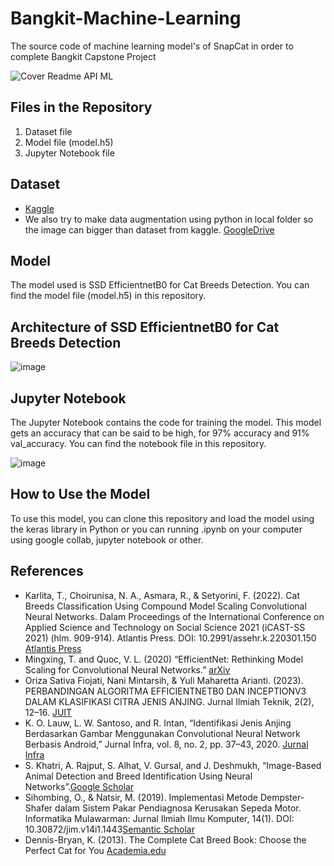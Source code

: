 # Bangkit-Machine-Learning

The source code of machine learning model's of SnapCat in order to complete Bangkit Capstone Project

![Cover Readme API ML](https://github.com/alfarissss/snapcat-ml-api/assets/134893804/b0365706-085e-4098-9b39-ce65332caca0)

## Files in the Repository
1. Dataset file
2. Model file (model.h5)
3. Jupyter Notebook file

## Dataset 
- [Kaggle](https://www.kaggle.com/datasets/shawngano/gano-cat-breed-image-collection/data)
- We also try to make data augmentation using python in local folder so the image can bigger than dataset from kaggle. [GoogleDrive](https://drive.google.com/drive/folders/19ix5COwJvpmAMcWRIXlZrXCngih-ts7s?usp=sharing)

## Model
The model used is SSD EfficientnetB0 for Cat Breeds Detection. You can find the model file (model.h5) in this repository.

## Architecture of SSD EfficientnetB0 for Cat Breeds Detection

![image](https://github.com/alfarissss/snapcat-ml-api/assets/134893804/3a9aefe9-ee82-4caf-a8eb-7bcd8c1bc3f1)

## Jupyter Notebook
The Jupyter Notebook contains the code for training the model. This model gets an accuracy that can be said to be high, for 97% accuracy and 91% val_accuracy.  You can find the notebook file in this repository.

![image](https://github.com/alfarissss/snapcat-ml-model/assets/134893804/9a4002fa-0bf8-49b9-bf3f-7e918558cd46)


## How to Use the Model
To use this model, you can clone this repository and load the model using the keras library in Python or you can running .ipynb on your computer using google collab, jupyter notebook or other.

## References
- Karlita, T., Choirunisa, N. A., Asmara, R., & Setyorini, F. (2022). Cat Breeds Classification Using Compound Model Scaling Convolutional Neural Networks. Dalam Proceedings of the International Conference on Applied Science and Technology on Social Science 2021 (iCAST-SS 2021) (hlm. 909-914). Atlantis Press. DOI: 10.2991/assehr.k.220301.150 [Atlantis Press](https://www.atlantis-press.com/proceedings/icast-ss-21/125971139)
- Mingxing, T. and Quoc, V. L. (2020) “EfficientNet: Rethinking Model Scaling for Convolutional Neural Networks.” [arXiv](https://arxiv.org/abs/1905.11946)
- Oriza Sativa Fiojati, Nani Mintarsih, & Yuli Maharetta Arianti. (2023). PERBANDINGAN ALGORITMA EFFICIENTNETB0 DAN INCEPTIONV3 DALAM KLASIFIKASI CITRA JENIS ANJING. Jurnal Ilmiah Teknik, 2(2), 12–16. [JUIT](https://doi.org/10.56127/juit.v2i2.677)
- K. O. Lauw, L. W. Santoso, and R. Intan, “Identifikasi Jenis Anjing Berdasarkan Gambar Menggunakan Convolutional Neural Network Berbasis Android,” Jurnal Infra, vol. 8, no. 2, pp. 37–43, 2020. [Jurnal Infra](http://publication.petra.ac.id/index.php/teknik-informatika/article/view/10496)
- S. Khatri, A. Rajput, S. Alhat, V. Gursal, and J. Deshmukh, “Image-Based Animal Detection and Breed Identification Using Neural Networks”.[Google Scholar](https://scholar.archive.org/work/3chjbze37bebrgiub3yrn2clmq/access/wayback/http://jst.org.in/wp-content/uploads/2020/09/16.-Image-Based-Animal-Detection-and-Breed-Identification-Using-Neural-Networks.pdf)
- Sihombing, O., & Natsir, M. (2019). Implementasi Metode Dempster-Shafer dalam Sistem Pakar Pendiagnosa Kerusakan Sepeda Motor. Informatika Mulawarman: Jurnal Ilmiah Ilmu Komputer, 14(1). DOI: 10.30872/jim.v14i1.1443[Semantic Scholar](https://www.semanticscholar.org/paper/Implementasi-Metode-Dempster-Shafer-dalam-Sistem-Sihombing-Natsir/d4274d87bc86bb56f2888fe8ac02193de24a439e)
- Dennis-Bryan, K. (2013). The Complete Cat Breed Book: Choose the Perfect Cat for You [Academia.edu](https://www.academia.edu/50650306/The_Complete_Cat_Breed_Book_Choose_the_Perfect_Cat_for_You)

